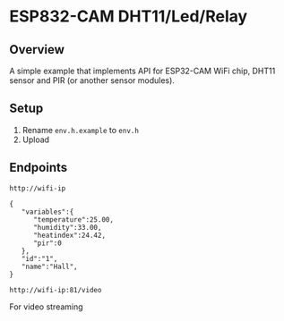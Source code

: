 <h1>ESP832-CAM DHT11/Led/Relay</h1>

## Overview

A simple example that implements API for ESP32-CAM WiFi chip, DHT11 sensor and PIR (or another sensor modules).  

## Setup

1. Rename `env.h.example` to `env.h`
2. Upload

## Endpoints
`http://wifi-ip`
```
{ 
   "variables":{ 
      "temperature":25.00,
      "humidity":33.00,
      "heatindex":24.42,
      "pir":0
   },
   "id":"1",
   "name":"Hall",
}
```

`http://wifi-ip:81/video`

For video streaming